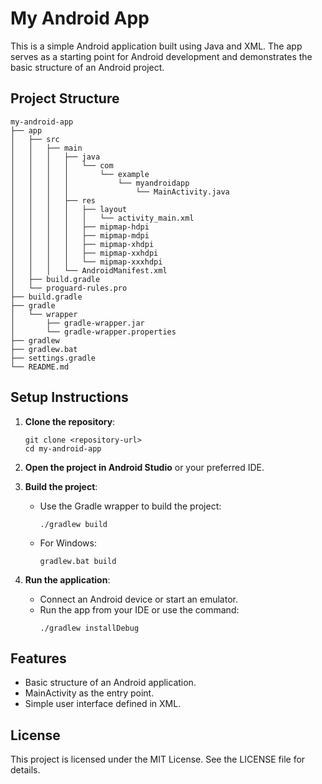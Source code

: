 # My Android App

This is a simple Android application built using Java and XML. The app serves as a starting point for Android development and demonstrates the basic structure of an Android project.

## Project Structure

```
my-android-app
├── app
│   ├── src
│   │   ├── main
│   │   │   ├── java
│   │   │   │   └── com
│   │   │   │       └── example
│   │   │   │           └── myandroidapp
│   │   │   │               └── MainActivity.java
│   │   │   ├── res
│   │   │   │   ├── layout
│   │   │   │   │   └── activity_main.xml
│   │   │   │   ├── mipmap-hdpi
│   │   │   │   ├── mipmap-mdpi
│   │   │   │   ├── mipmap-xhdpi
│   │   │   │   ├── mipmap-xxhdpi
│   │   │   │   └── mipmap-xxxhdpi
│   │   │   └── AndroidManifest.xml
│   ├── build.gradle
│   └── proguard-rules.pro
├── build.gradle
├── gradle
│   └── wrapper
│       ├── gradle-wrapper.jar
│       └── gradle-wrapper.properties
├── gradlew
├── gradlew.bat
├── settings.gradle
└── README.md
```

## Setup Instructions

1. **Clone the repository**:
   ```
   git clone <repository-url>
   cd my-android-app
   ```

2. **Open the project in Android Studio** or your preferred IDE.

3. **Build the project**:
   - Use the Gradle wrapper to build the project:
     ```
     ./gradlew build
     ```
   - For Windows:
     ```
     gradlew.bat build
     ```

4. **Run the application**:
   - Connect an Android device or start an emulator.
   - Run the app from your IDE or use the command:
     ```
     ./gradlew installDebug
     ```

## Features

- Basic structure of an Android application.
- MainActivity as the entry point.
- Simple user interface defined in XML.

## License

This project is licensed under the MIT License. See the LICENSE file for details.